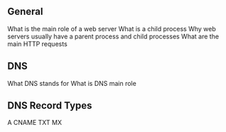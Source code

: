 General
------
What is the main role of a web server
What is a child process
Why web servers usually have a parent process and child processes
What are the main HTTP requests

DNS
---
What DNS stands for
What is DNS main role

DNS Record Types
----------------
A
CNAME
TXT
MX
